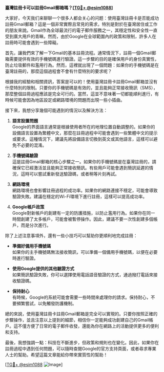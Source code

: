 **臺灣註冊卡可以註冊Gmail郵箱嗎？[[TG💪+ @esim1088](https://t.me/s/esim1088)]**

大家好，今天我们来聊聊一个很多人都会关心的问题：使用臺灣註冊卡是否能成功註冊Gmail郵箱？這是一個非常實際且常見的需求，特別是對於在臺灣居住或工作的朋友來說。Gmail作為全球最流行的電子郵件服務之一，其穩定性和安全性一直受到廣大用戶的青睞。然而，由於Google在全球範圍內的政策和限制，許多人在註冊時可能會遇到一些障礙。

首先，讓我們來了解一下Gmail的基本註冊流程。通常情況下，註冊一個Gmail郵箱需要提供有效的手機號碼進行驗證。這一步驟的目的是確保用戶的身份真實性，防止垃圾郵件和濫用行為。然而，這裡就出現了一個問題：如果你的手機號碼是在臺灣註冊的，那麼這個過程會不會有什麼特別的要求呢？

根據我的經驗和相關資訊，答案是可以的！使用臺灣註冊卡註冊Gmail郵箱並沒有什麼特別的限制。只要你的手機號碼是有效的，並且能夠正常接收簡訊（SMS），那麼整個註冊過程應該是完全可行的。當然，這並不意味著一切都能順利進行，有時候可能會因為地區設定或網路環境的問題而出現一些小插曲。

接下來，我想分享幾個可能遇到的情況以及解決方法：

1. **語言設置問題**  
   Google的界面語言通常是根據使用者所在的地理位置自動調整的。如果你的設備語言設置為繁體中文，那麼在註冊過程中可能會遇到一些繁體中文的提示或要求。這種情況下，建議先將設備語言切換到英文或其他語言，這樣可以避免不必要的混淆。

2. **手機號碼驗證**  
   這是註冊Gmail郵箱的核心步驟之一。如果你的手機號碼是在臺灣註冊的，請確保它已經激活並且能夠正常接收簡訊。有些用戶可能會遇到簡訊延遲的情況，這時可以嘗試重新發送驗證碼，或者稍等片刻再試。

3. **網路環境**  
   網路環境也會影響註冊過程的成功率。如果你的網路連接不穩定，可能會導致驗證失敗。建議在穩定的Wi-Fi環境下進行註冊，這樣可以提高成功率。

4. **Google帳戶政策**  
   Google對新帳戶的創建有一定的防護措施，以防止濫用行為。如果你在同一時間創建了太多帳戶，可能會被暫停操作。因此，建議不要一次性創建多個帳戶，而是分次進行。

除了上述注意事項外，還有一些小技巧可以幫助你更順利地完成註冊：

- **準備好備用手機號碼**  
  如果你的主手機號碼無法接收簡訊，可以準備一個備用手機號碼，以便在必要時進行驗證。

- **使用Google提供的其他驗證方式**  
  如果簡訊驗證失敗，你可以選擇使用電話語音驗證的方式，通過撥打電話來接收驗證碼。

- **保持耐心**  
  有時候，Google的系統可能會需要一些時間來處理你的請求。保持耐心，不要頻繁嘗試，以免觸發防護機制。

總的來說，使用臺灣註冊卡註冊Gmail郵箱是完全可以實現的。只要你按照正確的步驟操作，並且注意以上提到的細節，相信你一定能夠成功創建自己的Gmail帳戶。這不僅方便了日常的電子郵件收發，還能為你在網路上的活動提供更多的便利和支持。

最後，我想強調一點：科技在不斷進步，但政策和規則也在變化。因此，如果你在註冊過程中遇到任何問題，可以隨時查閱Google的官方支持頁面，或者尋求專業人士的幫助。希望這篇文章能給你帶來實質性的幫助！

[[TG💪+ @esim1088](https://t.me/s/esim1088) ![Image](https://i.postimg.cc/4NQfJmqS/Snipaste-2025-05-13-00-14-12.png)]